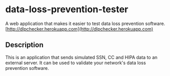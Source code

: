 # data-loss-prevention-tester
A web application that makes it easier to test data loss prevention software. [http://dlpchecker.herokuapp.com](http://dlpchecker.herokuapp.com)

## Description
This is an application that sends simulated SSN, CC and HIPA data to an external server. It can be used to validate your network's data loss prevention software.
